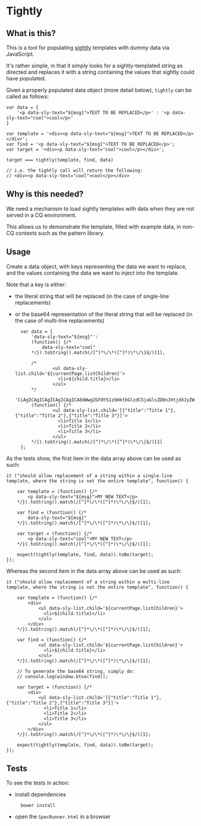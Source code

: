 # Tightly

## What is this?

This is a tool for populating [sightly](http://blogs.adobe.com/experiencedelivers/experience-management/sightly-intro-part-1/) templates with dummy data via JavaScript.

It's rather simple, in that it simply looks for a sightly-templated string as directed
and replaces it with a string containing the values that sightly could have
populated.

Given a properly populated data object (more detail below), `tightly` can be called as follows:

    var data = {
        '<p data-sly-text="${msg}">TEXT TO BE REPLACED</p>' : '<p data-sly-text="cool">cool</p>'
    }

    var template = '<div><p data-sly-text="${msg}">TEXT TO BE REPLACED</p></div>';
    var find = '<p data-sly-text="${msg}">TEXT TO BE REPLACED</p>';
    var target = '<div><p data-sly-text="cool">cool</p></div>';

    target === tightly(template, find, data)

    // i.e. the tightly call will return the following:
    // <div><p data-sly-text="cool">cool</p></div>

## Why is this needed?

We need a mechanism to load sightly templates with data when they are not served
in a CQ environment.

This allows us to demonstrate the template, filled with example data, in non-CQ
contexts such as the pattern library.

## Usage

Create a data object, with keys representing the data we want to replace, and
the values containing the data we want to inject into the template.

Note that a key is either:

* the literal string that will be replaced (in the case of single-line replacements)

* or the base64 representation of the literal string that will be replaced (in the
case of multi-line replacements)

        var data = {
            'data-sly-text="${msg}"':
            (function() {/*
                data-sly-text="cool"
            */}).toString().match(/[^]*\/\*([^]*)\*\/\}$/)[1],

            /*
                    <ul data-sly-list.child='${currentPage.listChildren}'>
                      <li>${child.title}</li>
                    </ul>
            */
            'CiAgICAgICAgICAgICAgICA8dWwgZGF0YS1zbHktbGlzdC5jaGlsZD0nJHtjdXJyZW50UGFnZS5saXN0Q2hpbGRyZW59Jz4KICAgICAgICAgICAgICAgICAgPGxpPiR7Y2hpbGQudGl0bGV9PC9saT4KICAgICAgICAgICAgICAgIDwvdWw+CiAgICAgICAg':
            (function() {/*
                    <ul data-sly-list.child='[{"title":"Title 1"},{"title":"Title 2"},{"title":"Title 3"}]'>
                      <li>Title 1</li>
                      <li>Title 2</li>
                      <li>Title 3</li>
                    </ul>
            */}).toString().match(/[^]*\/\*([^]*)\*\/\}$/)[1]
        };

As the tests show, the first item in the data array above can be used as such:

    it ("should allow replacement of a string within a single-line template, where the string is not the entire template", function() {

        var template = (function() {/*
            <p data-sly-text="${msg}">MY NEW TEXT</p>
        */}).toString().match(/[^]*\/\*([^]*)\*\/\}$/)[1];

        var find = (function() {/*
            data-sly-text="${msg}"
        */}).toString().match(/[^]*\/\*([^]*)\*\/\}$/)[1];

        var target = (function() {/*
            <p data-sly-text="cool">MY NEW TEXT</p>
        */}).toString().match(/[^]*\/\*([^]*)\*\/\}$/)[1];

        expect(tightly(template, find, data)).toBe(target);
    });

Whereas the second item in the data array above can be used as such:

    it ("should allow replacement of a string within a multi-line template, where the string is not the entire template", function() {

        var template = (function() {/*
            <div>
                <ul data-sly-list.child='${currentPage.listChildren}'>
                  <li>${child.title}</li>
                </ul>
            </div>
        */}).toString().match(/[^]*\/\*([^]*)\*\/\}$/)[1];

        var find = (function() {/*
                <ul data-sly-list.child='${currentPage.listChildren}'>
                  <li>${child.title}</li>
                </ul>
        */}).toString().match(/[^]*\/\*([^]*)\*\/\}$/)[1];

        // To generate the base64 string, simply do:
        // console.log(window.btoa(find));

        var target = (function() {/*
            <div>
                <ul data-sly-list.child='[{"title":"Title 1"},{"title":"Title 2"},{"title":"Title 3"}]'>
                  <li>Title 1</li>
                  <li>Title 2</li>
                  <li>Title 3</li>
                </ul>
            </div>
        */}).toString().match(/[^]*\/\*([^]*)\*\/\}$/)[1];

        expect(tightly(template, find, data)).toBe(target);
    });

## Tests

To see the tests in action:

* install dependencies

        bower install

* open the `SpecRunner.html` in a browser

